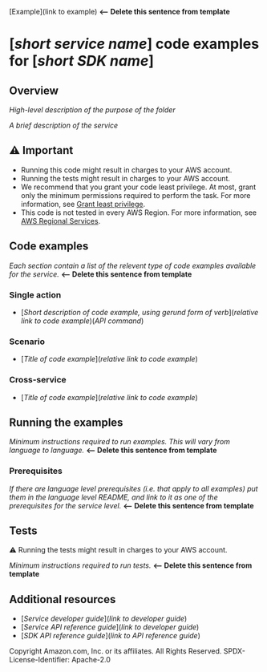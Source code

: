 [Example](link to example) **<-- Delete this sentence from template**
# [*short service name*] code examples for [*short SDK name*]
## Overview
*High-level description of the purpose of the folder*

*A brief description of the service*
## ⚠️ Important
* Running this code might result in charges to your AWS account. 
* Running the tests might result in charges to your AWS account.
*  We recommend that you grant your code least privilege. At most, grant only the minimum permissions required to perform the task. For more information, see [Grant least privilege](https://docs.aws.amazon.com/IAM/latest/UserGuide/best-practices.html#grant-least-privilege). 
* This code is not tested in every AWS Region. For more information, see [AWS Regional Services](https://aws.amazon.com/about-aws/global-infrastructure/regional-product-services).
## Code examples
*Each section contain a list of the relevent type of code examples available for the service.* **<-- Delete this sentence from template**
### Single action
* [*Short description of code example, using gerund form of verb*](*relative link to code example*)(*API command*)
### Scenario
* [*Title of code example*](*relative link to code example*)
### Cross-service
* [*Title of code example*](*relative link to code example*)
## Running the examples
*Minimum instructions required to run examples. This will vary from language to language.* **<-- Delete this sentence from template**

### Prerequisites
*If there are language level prerequisites (i.e. that apply to all examples) put them in the language level README, and link to it as one of the prerequisites for the service level.* **<-- Delete this sentence from template**
## Tests
⚠️ Running the tests might result in charges to your AWS account.

*Minimum instructions required to run tests.* **<-- Delete this sentence from template**

## Additional resources
* [*Service developer guide*](*link to developer guide*)
* [*Service API reference guide*](*link to developer guide*)
* [*SDK API reference guide*](*link to API reference guide*) 

Copyright Amazon.com, Inc. or its affiliates. All Rights Reserved. SPDX-License-Identifier: Apache-2.0
